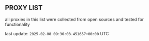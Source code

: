 ## PROXY LIST

all proxies in this list were collected from open sources and tested for functionality

last update: `2025-02-08 09:36:03.451657+00:00` UTC
